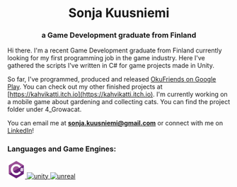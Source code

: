 <h1 align="center">Sonja Kuusniemi</h1>
<h3 align="center">a Game Development graduate from Finland</h3>

Hi there. I'm a recent Game Development graduate from Finland currently looking for my first programming job in the game industry. Here I've gathered the scripts I've written in C# for game projects made in Unity.

So far, I've programmed, produced and released [OkuFriends on Google Play](https://play.google.com/store/apps/details?id=com.NiceTryNY.OkuFriends).
You can check out my other finished projects at [https://kahvikatti.itch.io](https://kahvikatti.itch.io).
I'm currently working on a mobile game about gardening and collecting cats. You can find the project folder under 4_Growacat.

You can email me at **sonja.kuusniemi@gmail.com**
or connect with me on [LinkedIn](https://linkedin.com/in/sonja-kuusniemi)!

<h3 align="left">Languages and Game Engines:</h3>
<a href="https://www.w3schools.com/cs/" target="_blank" rel="noreferrer"> <img src="https://raw.githubusercontent.com/devicons/devicon/master/icons/csharp/csharp-original.svg" alt="csharp" width="40" height="40"/> </a>
<a href="https://unity.com/" target="_blank" rel="noreferrer"> <img src="https://www.vectorlogo.zone/logos/unity3d/unity3d-icon.svg" alt="unity" width="40" height="40"/> </a>
<a href="https://unrealengine.com/" target="_blank" rel="noreferrer"> <img src="https://raw.githubusercontent.com/kenangundogan/fontisto/036b7eca71aab1bef8e6a0518f7329f13ed62f6b/icons/svg/brand/unreal-engine.svg" alt="unreal" width="40" height="40"/> </a> </p>